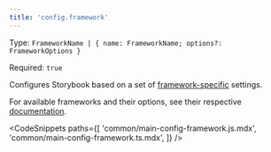 ```yaml
---
title: 'config.framework'
---
```


Type: `FrameworkName | { name: FrameworkName; options?: FrameworkOptions }`

Required: `true`

Configures Storybook based on a set of [framework-specific](../configure/frameworks.md) settings.

For available frameworks and their options, see their respective [documentation](https://github.com/storybookjs/storybook/tree/next/code/frameworks).

<!-- prettier-ignore-start -->

<CodeSnippets
  paths={[
    'common/main-config-framework.js.mdx',
    'common/main-config-framework.ts.mdx',
  ]}
/>

<!-- prettier-ignore-end -->
